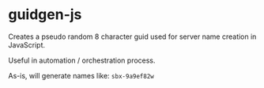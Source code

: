 # guidgen-js
Creates a pseudo random 8 character guid used for server name creation in JavaScript.  

Useful in automation / orchestration process.  

As-is, will generate names like: `sbx-9a9ef82w`

